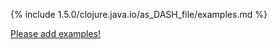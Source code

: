 {% include 1.5.0/clojure.java.io/as_DASH_file/examples.md %}

[Please add examples!](https://github.com/arrdem/grimoire/edit/master/_includes/1.6.0/clojure.java.io/as_DASH_file/examples.md)
